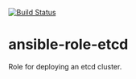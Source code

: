 [![Build Status](https://travis-ci.com/yanehi/ansible-role-etcd.svg?branch=master)](https://travis-ci.org/yanehi/ansible-role-etcd)
# ansible-role-etcd
Role for deploying an etcd cluster.
